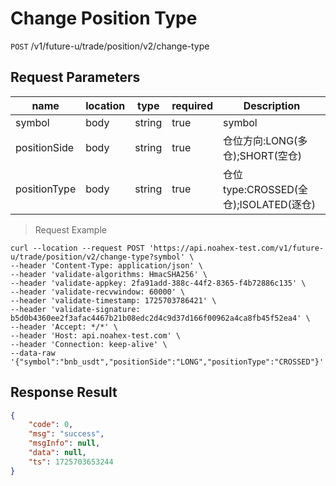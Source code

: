 # Change Position Type

`POST` /v1/future-u/trade/position/v2/change-type

## Request Parameters

| name           | location   | type          | required   | Description                            |
|--------------|------|-------------|------|-------------------------------|
| symbol       | body | string | true | symbol                           |
| positionSide | body | string | true | 仓位方向:LONG(多仓);SHORT(空仓)       |
| positionType | body | string | true | 仓位type:CROSSED(全仓);ISOLATED(逐仓) |

> Request Example

```shell
curl --location --request POST 'https://api.noahex-test.com/v1/future-u/trade/position/v2/change-type?symbol' \
--header 'Content-Type: application/json' \
--header 'validate-algorithms: HmacSHA256' \
--header 'validate-appkey: 2fa91add-388c-44f2-8365-f4b72886c135' \
--header 'validate-recvwindow: 60000' \
--header 'validate-timestamp: 1725703786421' \
--header 'validate-signature: b5d0b4360ee2f3afac4467b21b08edc2d4c9d37d166f00962a4ca8fb45f52ea4' \
--header 'Accept: */*' \
--header 'Host: api.noahex-test.com' \
--header 'Connection: keep-alive' \
--data-raw '{"symbol":"bnb_usdt","positionSide":"LONG","positionType":"CROSSED"}'
```

## Response Result

```json
{
    "code": 0,
    "msg": "success",
    "msgInfo": null,
    "data": null,
    "ts": 1725703653244
}
```

